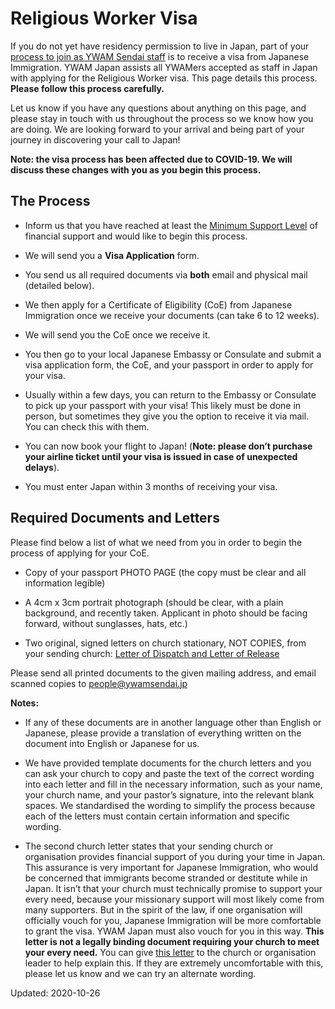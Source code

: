 # Religious Worker Visa

If you do not yet have residency permission to live in Japan, part of your [process to join as YWAM Sendai staff](join.md) is to receive a visa from Japanese Immigration. YWAM Japan assists all YWAMers accepted as staff in Japan with applying for the Religious Worker visa. This page details this process. **Please follow this process carefully.**

Let us know if you have any questions about anything on this page, and please stay in touch with us throughout the process so we know how you are doing. We are looking forward to your arrival and being part of your journey in discovering your call to Japan!

**Note: the visa process has been affected due to COVID-19. We will discuss these changes with you as you begin this process.**

## The Process

* Inform us that you have reached at least the [Minimum Support Level](finances.md) of financial support and would like to begin this process.

* We will send you a **Visa Application** form.

* You send us all required documents via **both** email and physical mail (detailed below).

* We then apply for a Certificate of Eligibility (CoE) from Japanese Immigration once we receive your documents (can take 6 to 12 weeks).

* We will send you the CoE once we receive it.

* You then go to your local Japanese Embassy or Consulate and submit a visa application form, the CoE, and your passport in order to apply for your visa.

* Usually within a few days, you can return to the Embassy or Consulate to pick up your passport with your visa! This likely must be done in person, but sometimes they give you the option to receive it via mail. You can check this with them.

* You can now book your flight to Japan! (**Note: please don’t purchase your airline ticket until your visa is issued in case of unexpected delays**).

* You must enter Japan within 3 months of receiving your visa.

## Required Documents and Letters

Please find below a list of what we need from you in order to begin the process of applying for your CoE.

* Copy of your passport PHOTO PAGE (the copy must be clear and all information legible)

* A 4cm x 3cm portrait photograph (should be clear, with a plain background, and recently taken. Applicant in photo should be facing forward, without sunglasses, hats, etc.)

* Two original, signed letters on church stationary, NOT COPIES, from your sending church: [Letter of Dispatch and Letter of Release](https://docs.google.com/document/d/1lxulVT3zbsav8C8czrh-0BKM7FlXP-ekxYtn7zQK67g/edit?usp=sharing)

Please send all printed documents to the given mailing address, and email scanned copies to people@ywamsendai.jp

**Notes:**

* If any of these documents are in another language other than English or Japanese, please provide a translation of everything written on the document into English or Japanese for us.

* We have provided template documents for the church letters and you can ask your church to copy and paste the text of the correct wording into each letter and fill in the necessary information, such as your name, your church name, and your pastor’s signature, into the relevant blank spaces. We standardised the wording to simplify the process because each of the letters must contain certain information and specific wording.

* The second church letter states that your sending church or organisation provides financial support of you during your time in Japan. This assurance is very important for Japanese Immigration, who would be concerned that immigrants become stranded or destitute while in Japan. It isn’t that your church must technically promise to support your every need, because your missionary support will most likely come from many supporters. But in the spirit of the law, if one organisation will officially vouch for you, Japanese Immigration will be more comfortable to grant the visa. YWAM Japan must also vouch for you in this way. **This letter is not a legally binding document requiring your church to meet your every need.** You can give [this letter](https://docs.google.com/document/d/1KKXTho_OyYNvdtzujvbaIqfp9yFA8uI2LY-5PyZIj2o/edit?usp=sharing) to the church or organisation leader to help explain this. If they are extremely uncomfortable with this, please let us know and we can try an alternate wording.

Updated: 2020-10-26
